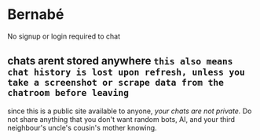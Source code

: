 # Bernabé  

No signup or login required to chat  

chats arent stored anywhere `this also means chat history is lost upon refresh, unless you take a screenshot or scrape data from the chatroom before leaving`
---
since this is a public site available to anyone, _your chats are not private._ Do not share anything that you don't want random bots, AI, and your third neighbour's uncle's cousin's mother knowing.
